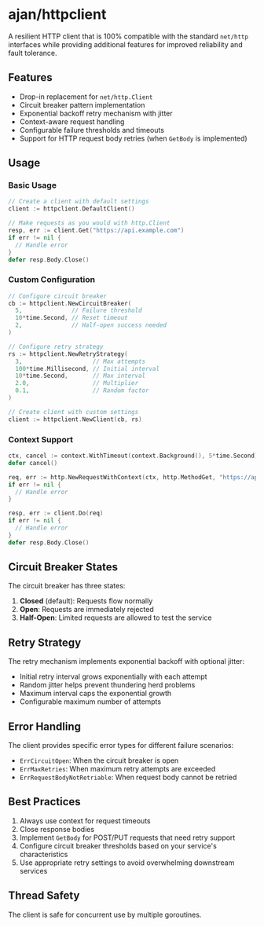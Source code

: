 # ajan/httpclient

A resilient HTTP client that is 100% compatible with the standard `net/http`
interfaces while providing additional features for improved reliability and
fault tolerance.

## Features

- Drop-in replacement for `net/http.Client`
- Circuit breaker pattern implementation
- Exponential backoff retry mechanism with jitter
- Context-aware request handling
- Configurable failure thresholds and timeouts
- Support for HTTP request body retries (when `GetBody` is implemented)

## Usage

### Basic Usage

```go
// Create a client with default settings
client := httpclient.DefaultClient()

// Make requests as you would with http.Client
resp, err := client.Get("https://api.example.com")
if err != nil {
  // Handle error
}
defer resp.Body.Close()
```

### Custom Configuration

```go
// Configure circuit breaker
cb := httpclient.NewCircuitBreaker(
  5,              // Failure threshold
  10*time.Second, // Reset timeout
  2,              // Half-open success needed
)

// Configure retry strategy
rs := httpclient.NewRetryStrategy(
  3,                    // Max attempts
  100*time.Millisecond, // Initial interval
  10*time.Second,       // Max interval
  2.0,                  // Multiplier
  0.1,                  // Random factor
)

// Create client with custom settings
client := httpclient.NewClient(cb, rs)
```

### Context Support

```go
ctx, cancel := context.WithTimeout(context.Background(), 5*time.Second)
defer cancel()

req, err := http.NewRequestWithContext(ctx, http.MethodGet, "https://api.example.com", nil)
if err != nil {
  // Handle error
}

resp, err := client.Do(req)
if err != nil {
  // Handle error
}
defer resp.Body.Close()
```

## Circuit Breaker States

The circuit breaker has three states:

1. **Closed** (default): Requests flow normally
2. **Open**: Requests are immediately rejected
3. **Half-Open**: Limited requests are allowed to test the service

## Retry Strategy

The retry mechanism implements exponential backoff with optional jitter:

- Initial retry interval grows exponentially with each attempt
- Random jitter helps prevent thundering herd problems
- Maximum interval caps the exponential growth
- Configurable maximum number of attempts

## Error Handling

The client provides specific error types for different failure scenarios:

- `ErrCircuitOpen`: When the circuit breaker is open
- `ErrMaxRetries`: When maximum retry attempts are exceeded
- `ErrRequestBodyNotRetriable`: When request body cannot be retried

## Best Practices

1. Always use context for request timeouts
2. Close response bodies
3. Implement `GetBody` for POST/PUT requests that need retry support
4. Configure circuit breaker thresholds based on your service's characteristics
5. Use appropriate retry settings to avoid overwhelming downstream services

## Thread Safety

The client is safe for concurrent use by multiple goroutines.
